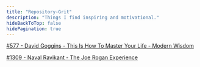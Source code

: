 ```yaml
---
title: "Repository-Grit"
description: "Things I find inspiring and motivational."
hideBackToTop: false
hidePagination: true
---
```

[#577 - David Goggins - This Is How To Master Your Life - Modern Wisdom](https://podcasts.apple.com/gb/podcast/577-david-goggins-this-is-how-to-master-your-life/id1347973549?i=1000594581002)

[#1309 - Naval Ravikant - The Joe Rogan Experience](https://podcasts.apple.com/gb/podcast/1309-naval-ravikant-the-joe-rogan-experience/id1347973549?i=1000594581002)

